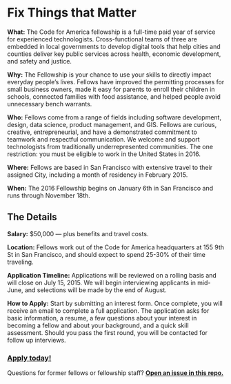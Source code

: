 # Fix Things that Matter

**What:** The Code for America fellowship is a full-time paid year of service for experienced technologists. Cross-functional teams of three are embedded in local governments to develop digital tools that help cities and counties deliver key public services across health, economic development, and safety and justice.

**Why:** The Fellowship is your chance to use your skills to directly impact everyday people’s lives. Fellows have improved the permitting processes for small business owners, made it easy for parents to enroll their children in schools, connected families with food assistance, and helped people avoid unnecessary bench warrants.

**Who:** Fellows come from a range of fields including software development, design, data science, product management, and GIS. Fellows are curious, creative, entrepreneurial, and have a demonstrated commitment to teamwork and respectful communication. We welcome and support technologists from traditionally underrepresented communities. The one restriction: you must be eligible to work in the United States in 2016.

**Where:** Fellows are based in San Francisco with extensive travel to their assigned City, including a month of residency in February 2015.

**When:** The 2016 Fellowship begins on January 6th in San Francisco and runs through November 18th.

## The Details

**Salary:** $50,000 — plus benefits and travel costs.

**Location:** Fellows work out of the Code for America headquarters at 155 9th St in San Francisco, and should expect to spend 25-30% of their time traveling.

**Application Timeline:** Applications will be reviewed on a rolling basis and will close on July 15, 2015. We will begin interviewing applicants in mid-June, and selections will be made by the end of August.

**How to Apply:** Start by submitting an interest form. Once complete, you will receive an email to complete a full application. The application asks for basic information, a resume, a few questions about your interest in becoming a fellow and about your background, and a quick skill assessment. Should you pass the first round, you will be contacted for follow up interviews.

### [Apply today!](http://www.codeforamerica.org/geeks/fellowship-apply/)

Questions for former fellows or fellowship staff? [**Open an issue in this repo.**](https://github.com/codeforamerica/apply/issues)
